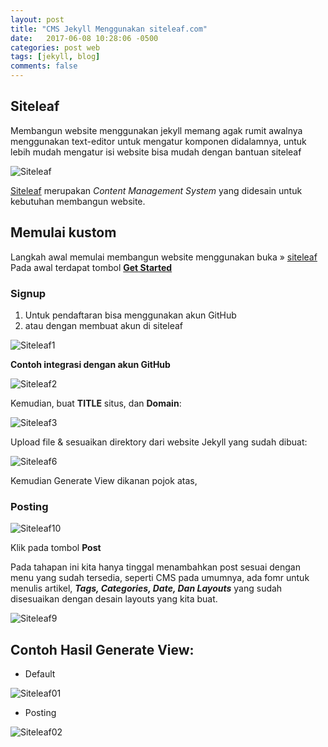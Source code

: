 ```yaml
---
layout: post
title: "CMS Jekyll Menggunakan siteleaf.com"
date:   2017-06-08 10:28:06 -0500
categories: post web
tags: [jekyll, blog]
comments: false
---
```


## Siteleaf

Membangun website menggunakan jekyll memang agak rumit awalnya menggunakan text-editor untuk mengatur komponen didalamnya, untuk lebih mudah mengatur isi website bisa mudah dengan bantuan siteleaf

![Siteleaf](/assets/img/sl/11.png)

[Siteleaf](https://www.siteleaf.com/) merupakan *Content Management System* yang didesain untuk kebutuhan membangun website.

## Memulai kustom

Langkah awal memulai membangun website menggunakan buka &raquo; [siteleaf]
Pada awal terdapat tombol <strong class="primary"> <a href="https://manage.siteleaf.com/signup" target="_blank">Get Started</a></strong>

### Signup

1. Untuk pendaftaran bisa menggunakan akun GitHub
2. atau dengan membuat akun di siteleaf

![Siteleaf1](/assets/img/sl/1.png)

<strong>Contoh integrasi dengan akun GitHub</strong>

![Siteleaf2](/assets/img/sl/2.png)

Kemudian, buat **TITLE** situs, dan **Domain**:

![Siteleaf3](/assets/img/sl/3.png)

Upload file & sesuaikan direktory dari website Jekyll yang sudah dibuat:

![Siteleaf6](/assets/img/sl/6.png)

Kemudian Generate View dikanan pojok atas,

### Posting

![Siteleaf10](/assets/img/sl/10.png)

Klik pada tombol **Post**

Pada tahapan ini kita hanya tinggal menambahkan post sesuai dengan menu yang sudah tersedia, seperti CMS pada umumnya, ada fomr untuk menulis artikel, ***Tags, Categories, Date, Dan Layouts*** yang sudah disesuaikan dengan desain layouts yang kita buat.

![Siteleaf9](/assets/img/sl/9.png)

## Contoh Hasil Generate View:

- Default

![Siteleaf01](/assets/img/sl/01.png)

- Posting

![Siteleaf02](/assets/img/sl/02.png)

[siteleaf]:https://www.siteleaf.com/

